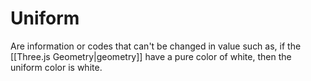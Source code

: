 # Uniform
Are  information or codes that can't be changed in value such as, if the [[Three.js Geometry|geometry]] have a pure color of white, then the uniform color is white. 